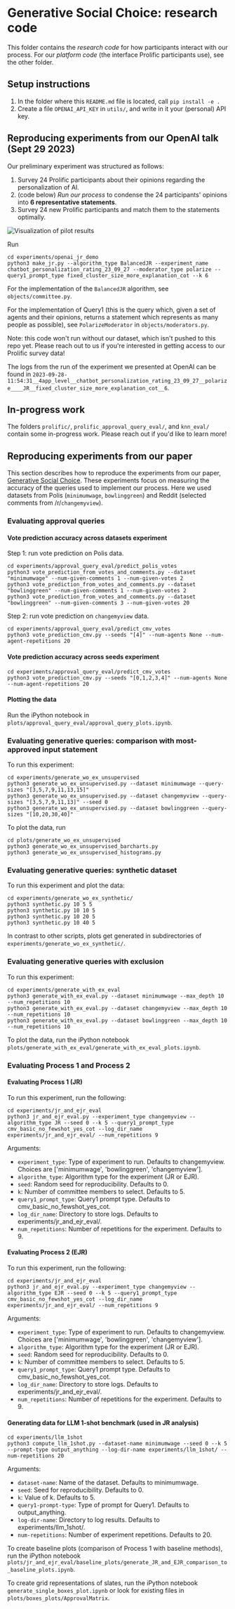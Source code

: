 # Generative Social Choice: research code 

This folder contains the *research code* for how participants interact with our process. For our *platform code* (the interface Prolific participants use), see the other folder. 

## Setup instructions 

1. In the folder where this `README.md` file is located, call 
```pip install -e .```
2. Create a file `OPENAI_API_KEY` in `utils/`, and write in it your (personal) API key. 

## Reproducing experiments from our OpenAI talk (Sept 29 2023)

Our preliminary experiment was structured as follows:
1. Survey 24 Prolific participants about their opinions regarding the personalization of AI. 
2. (code below) *Run our process* to condense the 24 participants' opinions into **6 representative statements**. 
3. Survey 24 new Prolific participants and match them to the statements optimally. 

![Visualization of pilot results](gen_soc_choice_pilot_results.png)

Run 
```
cd experiments/openai_jr_demo
python3 make_jr.py --algorithm_type BalancedJR --experiment_name chatbot_personalization_rating_23_09_27 --moderator_type polarize --query1_prompt_type fixed_cluster_size_more_explanation_cot --k 6
```

For the implementation of the `BalancedJR` algorithm, see `objects/committee.py`.

For the implementation of Query1 (this is the query which, given a set of agents and their opinions, returns a statement which represents as many people as possible), see `PolarizeModerator` in `objects/moderators.py`. 

Note: this code won't run without our dataset, which isn't pushed to this repo yet. Please reach out to us if you're interested in getting access to our Prolific survey data!

The logs from the run of the experiment we presented at OpenAI can be found in `2023-09-28-11:54:31__4app_level__chatbot_personalization_rating_23_09_27__polarize____JR__fixed_cluster_size_more_explanation_cot__6`.

## In-progress work 

The folders `prolific/`, `prolific_approval_query_eval/`, and `knn_eval/` contain some in-progress work. Please reach out if you'd like to learn more! 

## Reproducing experiments from our paper 

This section describes how to reproduce the experiments from our paper, [Generative Social Choice](https://arxiv.org/abs/2309.01291). These experiments focus on measuring the accuracy of the queries used to implement our process. Here we used datasets from Polis (`minimumwage`, `bowlinggreen`) and Reddit (selected comments from /r/`changemyview`). 

### Evaluating approval queries 

#### Vote prediction accuracy across datasets experiment

Step 1: run vote prediction on Polis data.

```
cd experiments/approval_query_eval/predict_polis_votes
python3 vote_prediction_from_votes_and_comments.py --dataset "minimumwage" --num-given-comments 1 --num-given-votes 2
python3 vote_prediction_from_votes_and_comments.py --dataset "bowlinggreen" --num-given-comments 1 --num-given-votes 2
python3 vote_prediction_from_votes_and_comments.py --dataset "bowlinggreen" --num-given-comments 3 --num-given-votes 20
```

Step 2: run vote prediction on `changemyview` data. 
```
cd experiments/approval_query_eval/predict_cmv_votes
python3 vote_prediction_cmv.py --seeds "[4]" --num-agents None --num-agent-repetitions 20
```

#### Vote prediction accuracy across seeds experiment

```
cd experiments/approval_query_eval/predict_cmv_votes
python3 vote_prediction_cmv.py --seeds "[0,1,2,3,4]" --num-agents None --num-agent-repetitions 20
```

#### Plotting the data

Run the iPython notebook in `plots/approval_query_eval/approval_query_plots.ipynb`.

### Evaluating generative queries: comparison with most-approved input statement 

To run this experiment: 
```
cd experiments/generate_wo_ex_unsupervised
python3 generate_wo_ex_unsupervised.py --dataset minimumwage --query-sizes "[3,5,7,9,11,13,15]" 
python3 generate_wo_ex_unsupervised.py --dataset changemyview --query-sizes "[3,5,7,9,11,13]" --seed 0
python3 generate_wo_ex_unsupervised.py --dataset bowlinggreen --query-sizes "[10,20,30,40]" 
```

To plot the data, run 
```
cd plots/generate_wo_ex_unsupervised
python3 generate_wo_ex_unsupervised_barcharts.py
python3 generate_wo_ex_unsupervised_histograms.py
```

### Evaluating generative queries: synthetic dataset 

To run this experiment and plot the data:
```
cd experiments/generate_wo_ex_synthetic/
python3 synthetic.py 10 5 5
python3 synthetic.py 10 10 5
python3 synthetic.py 10 20 5
python3 synthetic.py 10 40 5
```
In contrast to other scripts, plots get generated in subdirectories of `experiments/generate_wo_ex_synthetic/`.

### Evaluating generative queries with exclusion 

To run this experiment:
```
cd experiments/generate_with_ex_eval
python3 generate_with_ex_eval.py --dataset minimumwage --max_depth 10 --num_repetitions 10
python3 generate_with_ex_eval.py --dataset changemyview --max_depth 10 --num_repetitions 10
python3 generate_with_ex_eval.py --dataset bowlinggreen --max_depth 10 --num_repetitions 10
```

To plot the data, run the iPython notebook `plots/generate_with_ex_eval/generate_with_ex_eval_plots.ipynb`.

### Evaluating Process 1 and Process 2

#### Evaluating Process 1 (JR)

To run this experiment, run the following: 

```
cd experiments/jr_and_ejr_eval
python3 jr_and_ejr_eval.py --experiment_type changemyview --algorithm_type JR --seed 0 --k 5 --query1_prompt_type cmv_basic_no_fewshot_yes_cot --log_dir_name experiments/jr_and_ejr_eval/ --num_repetitions 9
```
Arguments:

- `experiment_type`: Type of experiment to run. Defaults to changemyview. Choices are ['minimumwage', 'bowlinggreen', 'changemyview'].
- `algorithm_type`: Algorithm type for the experiment (JR or EJR).
- `seed`: Random seed for reproducibility. Defaults to 0.
- `k`: Number of committee members to select. Defaults to 5.
- `query1_prompt_type`: Query1 prompt type. Defaults to cmv_basic_no_fewshot_yes_cot.
- `log_dir_name`: Directory to store logs. Defaults to experiments/jr_and_ejr_eval/.
- `num_repetitions`: Number of repetitions for the experiment. Defaults to 9.

#### Evaluating Process 2 (EJR)

To run this experiment, run the following: 
```
cd experiments/jr_and_ejr_eval
python3 jr_and_ejr_eval.py --experiment_type changemyview --algorithm_type EJR --seed 0 --k 5 --query1_prompt_type cmv_basic_no_fewshot_yes_cot --log_dir_name experiments/jr_and_ejr_eval/ --num_repetitions 9
```

Arguments:

- `experiment_type`: Type of experiment to run. Defaults to changemyview. Choices are ['minimumwage', 'bowlinggreen', 'changemyview'].
- `algorithm_type`: Algorithm type for the experiment (JR or EJR).
- `seed`: Random seed for reproducibility. Defaults to 0.
- `k`: Number of committee members to select. Defaults to 5.
- `query1_prompt_type`: Query1 prompt type. Defaults to cmv_basic_no_fewshot_yes_cot.
- `log_dir_name`: Directory to store logs. Defaults to experiments/jr_and_ejr_eval/.
- `num_repetitions`: Number of repetitions for the experiment. Defaults to 9.

#### Generating data for LLM 1-shot benchmark (used in JR analysis) 

```
cd experiments/llm_1shot
python3 compute_llm_1shot.py --dataset-name minimumwage --seed 0 --k 5 --prompt-type output_anything --log-dir-name experiments/llm_1shot/ --num-repetitions 20
```

Arguments:
- `dataset-name`: Name of the dataset. Defaults to minimumwage.
- `seed`: Seed for reproducibility. Defaults to 0.
- `k`: Value of k. Defaults to 5.
- `query1-prompt-type`: Type of prompt for Query1. Defaults to output_anything.
- `log-dir-name`: Directory to log results. Defaults to experiments/llm_1shot/.
- `num-repetitions`: Number of experiment repetitions. Defaults to 20.

To create baseline plots (comparison of Process 1 with baseline methods), run the iPython notebook `plots/jr_and_ejr_eval/baseline_plots/generate_JR_and_EJR_comparison_to_baseline_plots.ipynb`.

To create grid representations of slates, run the iPython notebook `generate_single_boxes_plot.ipynb` or look for existing files in `plots/boxes_plots/ApprovalMatrix`. 
